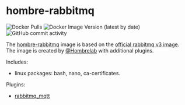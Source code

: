 # hombre-rabbitmq
![Docker Pulls](https://img.shields.io/docker/pulls/hombrelab/hombre-rabbitmq) ![Docker Image Version (latest by date)](https://img.shields.io/docker/v/hombrelab/hombre-rabbitmq) ![GitHub commit activity](https://img.shields.io/github/last-commit/hombrelab/hombre-rabbitmq)  

The [hombre-rabbitmq](https://hub.docker.com/repository/docker/hombrelab/hombre-rabbitmq) image is based on the [official rabbitmq v3 image](https://hub.docker.com/_/rabbitmq).  
The image is created by [@Hombrelab](me@hombrelab.com) with additional plugins.  

Includes:
- linux packages: bash, nano, ca-certificates.  

Plugins:
- [rabbitmq_mqtt](https://github.com/rabbitmq-labs/rabbitmq-plugin-mqtt)